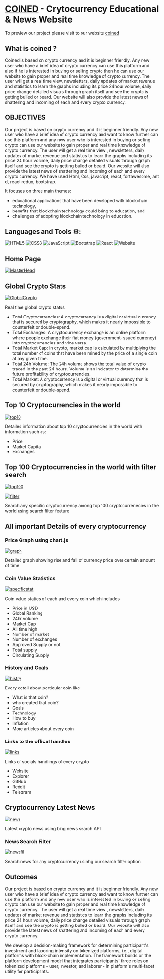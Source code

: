 # [COINED](https://coinedd.netlify.app/) - Crytocurrency Educational & News Website

To preview our project please visit to our website [coined](https://coinedd.netlify.app/)

## What is coined ?

Coined is based on crypto currency and it is beginner friendly. Any new user who have a brief idea of crypto currency can use this platform and also if he is interested in buying or selling crypto then he can use our website to gain proper and real time knowledge of crypto currency. The user will get a real time view, newsletters, daily updates of market revenue and statistics to learn the graphs including its price 24hour volume, daily price change detailed visuals through graph itself and see the crypto is getting bulled or beard. Our website will also provide the latest news of shattering and incoming of each and every crypto currency.

## OBJECTIVES

Our project is based on crypto currency and it is beginner friendly. Any new user who have a brief idea of crypto currency and want to know further can use this platform and any new user who is interested in buying or selling crypto can use our website to gain proper and real time knowledge of crypto currency. The user will get a real time view , newsletters, daily updates of market revenue and statistics to learn the graphs including its price 24 hour volume, daily price change detailed visuals through graph itself and see the crypto is getting bulled or beard. Our website will also provide the latest news of shattering and incoming of each and every crypto currency.
We have used Html, Css, javacript, react, fortawesome, ant d, react redux, bootstrap.

It focuses on three main themes: 
- educational applications that have been developed with blockchain technology, 
- benefits that blockchain technology could bring to education, and 
- challenges of adopting blockchain technology in education.

## Languages and Tools ⚙️:

![HTML5](https://img.shields.io/badge/html5-%23E34F26.svg?style=for-the-badge&logo=html5&logoColor=white) ![CSS3](https://img.shields.io/badge/css3-%231572B6.svg?style=for-the-badge&logo=css3&logoColor=white) ![JavaScript](https://img.shields.io/badge/javascript-%23323330.svg?style=for-the-badge&logo=javascript&logoColor=%23F7DF1E) ![Bootstrap](https://img.shields.io/badge/bootstrap-%23563D7C.svg?style=for-the-badge&logo=bootstrap&logoColor=white) ![React](https://img.shields.io/badge/React-20232A?style=for-the-badge&logo=react&logoColor=61DAFB) ![Website](https://img.shields.io/website?label=API&style=for-the-badge&url=https%3A%2F%2Fcodestackr.com)

## Home Page
[![MasterHead](https://github.com/reddevill007/coined/blob/main/src/home.png)](https://github.com/reddevill007/coined)

## Global Crypto Stats
[![GlobalCrypto](https://github.com/reddevill007/coined/blob/main/src/global.png)](https://github.com/reddevill007/coined)

Real time global crypto status
- Total Cryptocurrencies: A cryptocurrency is a digital or virtual currency that is secured by cryptography, which makes it nearly impossible to counterfeit or double-spend.
- Total Exchanges: A cryptocurrency exchange is an online platform where people exchange their fiat money (government-issued currency) into cryptocurrencies and vice versa.
- Total Market Cap: In crypto, market cap is calculated by multiplying the total number of coins that have been mined by the price of a single coin at any given time.
- Total 24h Volume: The 24h volume shows the total value of crypto traded in the past 24 hours. Volume is an indicator to determine the future profitability of cryptocurrencies.
- Total Market: A cryptocurrency is a digital or virtual currency that is secured by cryptography, which makes it nearly impossible to counterfeit or double-spend.

## Top 10 Cryptocurrencies in the world
[![top10](https://github.com/reddevill007/coined/blob/main/src/top10.png)](https://github.com/reddevill007/coined)

Detailed information about top 10 cryptocurrencies in the world with information such as: 
- Price
- Market Capital
- Exchanges


## Top 100 Cryptocurrencies in the world with filter search
[![top100](https://github.com/reddevill007/coined/blob/main/src/top100.png)](https://github.com/reddevill007/coined)

[![filter](https://github.com/reddevill007/coined/blob/main/src/cryptofilter.png)](https://github.com/reddevill007/coined)

Search any specific cryptocurrency among top 100 cryptocurrenecies in the world using search filter feature

## All important Details of every cryptocurrency

### Price Graph using chart.js
[![graph](https://github.com/reddevill007/coined/blob/main/src/price.png)](https://github.com/reddevill007/coined)

Detailed graph showing rise and fall of currency price over certain amount of time

### Coin Value Statistics
[![specificstat](https://github.com/reddevill007/coined/blob/main/src/specificstat.png)](https://github.com/reddevill007/coined)

Coin value statics of each and every coin which includes
- Price in USD
- Global Ranking
- 24hr volume
- Market Cap
- All time high
- Number of market
- Number of exchanges
- Approved Supply or not
- Total supply
- Circulating Supply

### History and Goals
[![histry](https://github.com/reddevill007/coined/blob/main/src/about.png)](https://github.com/reddevill007/coined)

Every detail about perticular coin like
- What is that coin?
- who created that coin?
- Goals
- Technology
- How to buy
- Inflation
- More articles about every coin

### Links to the offical handles
[![links](https://github.com/reddevill007/coined/blob/main/src/link.png)](https://github.com/reddevill007/coined)

Links of socials handlings of every crypto
- Website
- Explorer
- GitHub
- Reddit
- Telegram


## Cryptocurrency Latest News
[![news](https://github.com/reddevill007/coined/blob/main/src/latnews.png)](https://github.com/reddevill007/coined)

Latest crypto news using bing news search API

### News Search Filter
[![newsfil](https://github.com/reddevill007/coined/blob/main/src/newsfilter.png)](https://github.com/reddevill007/coined)

Search news for any cryptocurrency usinhg our search filter option

## Outcomes
Our project is based on crypto currency and it is beginner friendly. Any new user who have a brief idea of crypto currency and want to know further can use this platform and any new user who is interested in buying or selling crypto can use our website to gain proper and real time knowledge of crypto currency. The user will get a real time view , newsletters, daily updates of market revenue and statistics to learn the graphs including its price 24 hour volume, daily price change detailed visuals through graph itself and see the crypto is getting bulled or beard. Our website will also provide the latest news of shattering and incoming of each and every crypto currency.

We develop a decision-making framework for determining participant's investment and laboring intensity on tokenized platforms, i.e., digital platforms with block-chain implementation. The framework builds on the platform development model that integrates participants' three roles on tokenized platforms - user, investor, and laborer - in platform's multi-facet utility for participants. 
